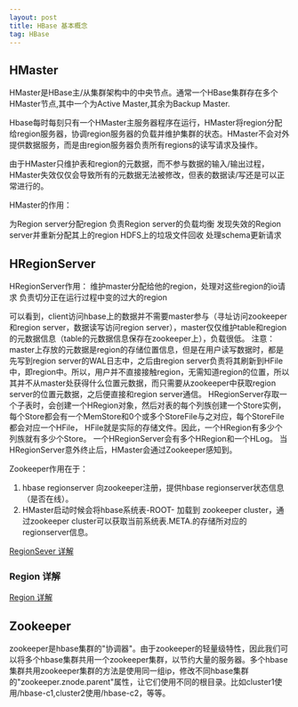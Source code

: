 ```yaml
---
layout: post
title: HBase 基本概念
tag: HBase
---
```


## HMaster
HMaster是HBase主/从集群架构中的中央节点。通常一个HBase集群存在多个HMaster节点,其中一个为Active Master,其余为Backup Master.

Hbase每时每刻只有一个HMaster主服务器程序在运行，HMaster将region分配给region服务器，协调region服务器的负载并维护集群的状态。HMaster不会对外提供数据服务，而是由region服务器负责所有regions的读写请求及操作。

由于HMaster只维护表和region的元数据，而不参与数据的输入/输出过程，HMaster失效仅仅会导致所有的元数据无法被修改，但表的数据读/写还是可以正常进行的。

HMaster的作用：

为Region server分配region
负责Region server的负载均衡
发现失效的Region server并重新分配其上的region
HDFS上的垃圾文件回收
处理schema更新请求

## HRegionServer
HRegionServer作用：
维护master分配给他的region，处理对这些region的io请求
负责切分正在运行过程中变的过大的region

可以看到，client访问hbase上的数据并不需要master参与（寻址访问zookeeper和region server，数据读写访问region server），master仅仅维护table和region的元数据信息（table的元数据信息保存在zookeeper上），负载很低。
注意：master上存放的元数据是region的存储位置信息，但是在用户读写数据时，都是先写到region server的WAL日志中，之后由region server负责将其刷新到HFile中，即region中。所以，用户并不直接接触region，无需知道region的位置，所以其并不从master处获得什么位置元数据，而只需要从zookeeper中获取region server的位置元数据，之后便直接和region server通信。
HRegionServer存取一个子表时，会创建一个HRegion对象，然后对表的每个列族创建一个Store实例，每个Store都会有一个MemStore和0个或多个StoreFile与之对应，每个StoreFile都会对应一个HFile， HFile就是实际的存储文件。因此，一个HRegion有多少个列族就有多少个Store。
一个HRegionServer会有多个HRegion和一个HLog。
当HRegionServer意外终止后，HMaster会通过Zookeeper感知到。

Zookeeper作用在于：
1. hbase regionserver 向zookeeper注册，提供hbase regionserver状态信息（是否在线）。
2. HMaster启动时候会将hbase系统表-ROOT- 加载到 zookeeper cluster，通过zookeeper cluster可以获取当前系统表.META.的存储所对应的regionserver信息。

[RegionSever 详解](https://blog.csdn.net/u011812294/article/details/53944628)
### Region 详解
[Region 详解](https://www.jianshu.com/p/84bf8c907c6b)

## Zookeeper
zookeeper是hbase集群的"协调器"。由于zookeeper的轻量级特性，因此我们可以将多个hbase集群共用一个zookeeper集群，以节约大量的服务器。多个hbase集群共用zookeeper集群的方法是使用同一组ip，修改不同hbase集群的"zookeeper.znode.parent"属性，让它们使用不同的根目录。比如cluster1使用/hbase-c1,cluster2使用/hbase-c2，等等。


